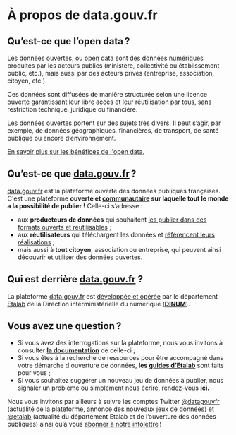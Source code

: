 # À propos de data.gouv.fr

## **Qu’est-ce que l’open data ?**

Les données ouvertes, ou open data sont des données numériques produites par les acteurs publics (ministère, collectivité ou établissement public, etc.), mais aussi par des acteurs privés (entreprise, association, citoyen, etc.).

Ces données sont diffusées de manière structurée selon une licence ouverte garantissant leur libre accès et leur réutilisation par tous, sans restriction technique, juridique ou financière.

Les données ouvertes portent sur des sujets très divers. Il peut s’agir, par exemple, de données géographiques, financières, de transport, de santé publique ou encore d’environnement.

[En savoir plus sur les bénéfices de l'open data.](/pages/about/opendata/)

## **Qu’est-ce que [data.gouv.fr](http://data.gouv.fr/) ?**

[data.gouv.fr](http://data.gouv.fr/) est la plateforme ouverte des données publiques françaises. C'est une plateforme **ouverte et [communautaire](https://guides.etalab.gouv.fr/data.gouv.fr/animer-communaute-reutilisateurs/#repondre-aux-questions-posees-a-propos-d-un-jeu-de-donnees) sur laquelle tout le monde a la possibilité de publier !**  Celle-ci s’adresse :

- aux **producteurs de données** qui souhaitent [les publier dans des formats ouverts et réutilisables](https://guides.etalab.gouv.fr/qualite/) ;
- aux **réutilisateurs** qui téléchargent les données et [référencent leurs réalisations](https://guides.etalab.gouv.fr/reutilisation/) ;
- mais aussi à **tout citoyen**, association ou entreprise, qui peuvent ainsi découvrir et utiliser des données ouvertes.

## **Qui est derrière [data.gouv.fr](http://data.gouv.fr/) ?**

La plateforme [data.gouv.fr](http://data.gouv.fr/) est [développée et opérée](https://github.com/etalab/data.gouv.fr) par le département [Etalab](https://www.etalab.gouv.fr/) de la Direction interministérielle du numérique (**[DINUM](https://numerique.gouv.fr/)**).

## **Vous avez une question ?**

- Si vous avez des interrogations sur la plateforme, nous vous invitons à consulter **[la documentation](https://doc.data.gouv.fr/)** de celle-ci ;
- Si vous êtes à la recherche de ressources pour être accompagné dans votre démarche d'ouverture de données, **les [guides d’Etalab](https://guides.etalab.gouv.fr/)** sont faits pour vous ;
- Si vous souhaitez suggérer un nouveau jeu de données à publier, nous signaler un problème ou simplement nous écrire, rendez-vous **[ici](https://support.data.gouv.fr/).**

Nous vous invitons par ailleurs à suivre les comptes Twitter [@datagouvfr](https://twitter.com/datagouvfr) (actualité de la plateforme, annonce des nouveaux jeux de données) et [@etalab](https://twitter.com/etalab) (actualité du département Etalab et de l’ouverture des données publiques) ainsi qu’à vous [abonner à notre infolettre](https://infolettres.etalab.gouv.fr/subscribe/rn7y93le1) !
